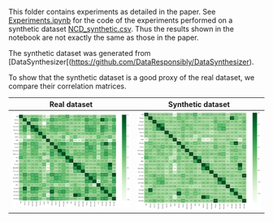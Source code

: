 This folder contains experiments as detailed in the paper. See [Experiments.ipynb](Experiments.ipynb) for the code of the experiments performed on a synthetic dataset [NCD_synthetic.csv](NCD_synthetic.csv). Thus the results shown in the notebook are not exactly the same as those in the paper.

The synthetic dataset was generated from [DataSynthesizer[(https://github.com/DataResponsibly/DataSynthesizer).

To show that the synthetic dataset is a good proxy of the real dataset, we compare their correlation matrices.

Real dataset | Synthetic dataset
--- | ---
![real_correlation](../screenshot/real_correlation_heatmap.png) | ![synthetic_correlation](../screenshot/synthetic_correlation_heatmap.png)
